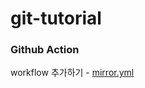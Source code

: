 # git-tutorial

### Github Action
workflow 추가하기 - [mirror.yml](https://github.com/YangSSo51/git-tutorial/blob/config/mirror/.github/workflows/mirror.yml)
